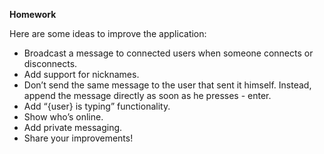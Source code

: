**Homework**

Here are some ideas to improve the application:
- Broadcast a message to connected users when someone connects or disconnects.
- Add support for nicknames.
- Don’t send the same message to the user that sent it himself. Instead, append the message directly as soon as he presses - enter.
- Add “{user} is typing” functionality.
- Show who’s online.
- Add private messaging.
- Share your improvements!